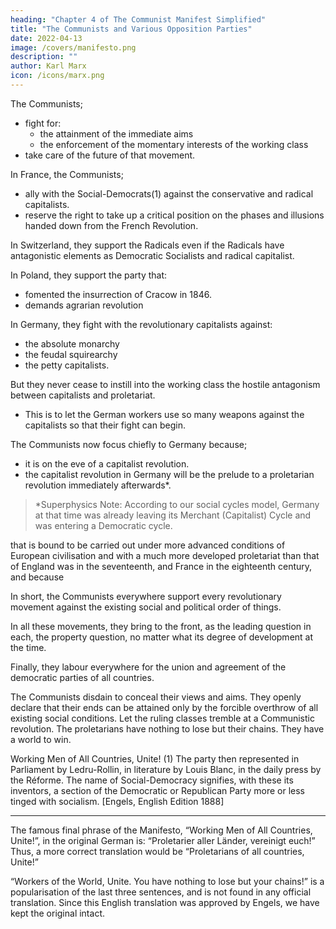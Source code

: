 ```yaml
---
heading: "Chapter 4 of The Communist Manifest Simplified"
title: "The Communists and Various Opposition Parties"
date: 2022-04-13
image: /covers/manifesto.png
description: ""
author: Karl Marx
icon: /icons/marx.png
---
```



<!-- Section II has made clear the relations of the Communists to the existing working-class parties, such as the Chartists in England and the Agrarian Reformers in America. -->

The Communists;
- fight for:
  - the attainment of the immediate aims
  - the enforcement of the momentary interests of the working class
- take care of the future of that movement. 

In France, the Communists;
- ally with the Social-Democrats(1) against the conservative and radical capitalists. 
- reserve the right to take up a critical position on the phases and illusions handed down from the French Revolution.

In Switzerland, they support the Radicals even if the Radicals have antagonistic elements as Democratic Socialists and radical capitalist.

In Poland, they support the party that:
- fomented the insurrection of Cracow in 1846.
- demands agrarian revolution 

In Germany, they fight with the revolutionary capitalists against:
- the absolute monarchy
- the feudal squirearchy
- the petty capitalists.

But they never cease to instill into the working class the hostile antagonism between capitalists and proletariat. 
- This is to let the German workers use so many weapons against the capitalists so that their fight can begin. 

<!--  the social and political conditions that the capitalists must necessarily introduce along with its supremacy, and in order that, after the fall of the reactionary classes in Germany, the fight against the capitalists itself may immediately begin. -->

The Communists now focus chiefly to Germany because;
- it is on the eve of a capitalist revolution.
- the capitalist revolution in Germany will be the prelude to a proletarian revolution immediately afterwards*.


> *Superphysics Note: According to our social cycles model, Germany at that time was already leaving its Merchant (Capitalist) Cycle and was entering a Democratic cycle.  


 that is bound to be carried out under more advanced conditions of European civilisation and with a much more developed proletariat than that of England was in the seventeenth, and France in the eighteenth century, and because 

In short, the Communists everywhere support every revolutionary movement against the existing social and political order of things.

In all these movements, they bring to the front, as the leading question in each, the property question, no matter what its degree of development at the time.

Finally, they labour everywhere for the union and agreement of the democratic parties of all countries.

The Communists disdain to conceal their views and aims. They openly declare that their ends can be attained only by the forcible overthrow of all existing social conditions. Let the ruling classes tremble at a Communistic revolution. The proletarians have nothing to lose but their chains. They have a world to win.

Working Men of All Countries, Unite!
(1) The party then represented in Parliament by Ledru-Rollin, in literature by Louis Blanc, in the daily press by the Réforme. The name of Social-Democracy signifies, with these its inventors, a section of the Democratic or Republican Party more or less tinged with socialism. [Engels, English Edition 1888]

* * *
The famous final phrase of the Manifesto, “Working Men of All Countries, Unite!”, in the original German is: “Proletarier aller Länder, vereinigt euch!” Thus, a more correct translation would be “Proletarians of all countries, Unite!”

“Workers of the World, Unite. You have nothing to lose but your chains!” is a popularisation of the last three sentences, and is not found in any official translation. Since this English translation was approved by Engels, we have kept the original intact.

